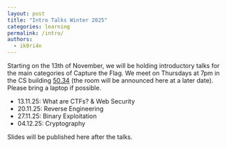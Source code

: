 ```yaml
---
layout: post
title: "Intro Talks Winter 2025"
categories: learning
permalink: /intro/
authors:
  - ik0ri4n
---
```


Starting on the 13th of November, we will be holding introductory talks for the main categories of Capture the Flag.
We meet on Thursdays at 7pm in the CS building [50.34](https://www.kit.edu/campusplan/) (the room will be announced here at a later date). Please bring a laptop if possible.

 * 13.11.25: What are CTFs? & Web Security
 * 20.11.25: Reverse Engineering
 * 27.11.25: Binary Exploitation
 * 04.12.25: Cryptography

Slides will be published here after the talks.
